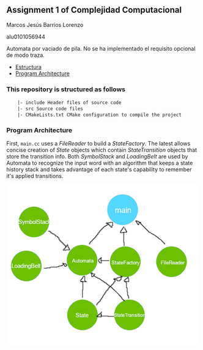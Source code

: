 ## Assignment 1 of Complejidad Computacional

Marcos Jesús Barrios Lorenzo

alu0101056944

Automata por vaciado de pila. No se ha implementado el requisito opcional de modo traza.

- [Estructura](#structure)
- [Program Architecture](#program-architecture)

### This repository is structured as follows

```
    |- include Header files of source code
    |- src Source code files
    |- CMakeLists.txt CMake configuration to compile the project
```


### Program Architecture

First, <code>main.cc</code> uses a *FileReader* to build a *StateFactory*. The latest allows concise creation of *State* objects which contain  *StateTransition* objects that store the transition info. Both *SymbolStack* and *LoadingBelt* are used by Automata to recognize the input word with an algorithm that keeps a state history stack and takes advantage of each state's capability to remember it's applied transitions.

![architecture](assets/architecture.png)